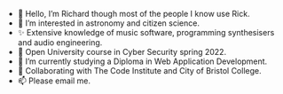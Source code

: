 - 👋 Hello, I’m Richard though most of the people I know use Rick.
- 👀 I’m interested in astronomy and citizen science.
- ✨ Extensive knowledge of music software, programming synthesisers and audio engineering.
- 🔐 Open University course in Cyber Security spring 2022.
- 🌱 I’m currently studying a Diploma in Web Application Development.
- 💞️ Collaborating with The Code Institute and City of Bristol College.
- 📫 Please email me.

<!---
RichardJohnNowell/RichardJohnNowell is a ✨ special ✨ repository because its `README.md` (this file) appears on your GitHub profile.
You can click the Preview link to take a look at your changes.
--->
